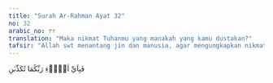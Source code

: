 ```yaml
---
title: "Surah Ar-Rahman Ayat 32"
no: 32
arabic_no: ٣٢
translation: "Maka nikmat Tuhanmu yang manakah yang kamu dustakan?"
tafsir: "Allah swt menantang jin dan manusia, agar mengungkapkan nikmat yang manakah yang mereka dustakan. Adakah yang mereka dustakan itu balasan-balasan yang akan mereka terima pada hari Kiamat nanti baik berupa pahala maupun berupa siksaan pada hari itu tidak ada kedustaan."
---
```

فَبِاَيِّ اٰلَاۤءِ رَبِّكُمَا تُكَذِّبٰنِ 